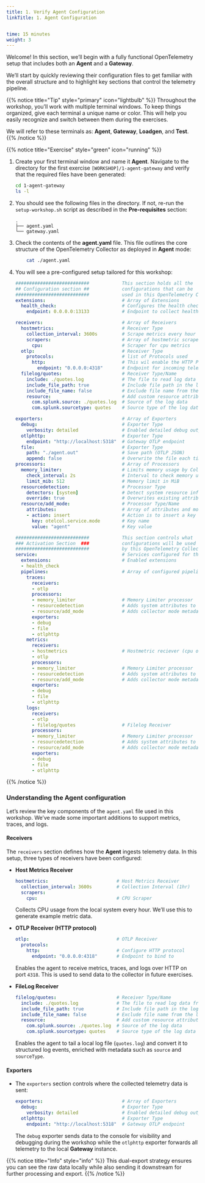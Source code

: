 ```yaml
---
title: 1. Verify Agent Configuration
linkTitle: 1. Agent Configuration


time: 15 minutes
weight: 3
---
```

Welcome! In this section, we’ll begin with a fully functional OpenTelemetry setup that includes both an **Agent** and a **Gateway**.

We’ll start by quickly reviewing their configuration files to get familiar with the overall structure and to highlight key sections that control the telemetry pipeline.

{{% notice title="Tip" style="primary" icon="lightbulb" %}}
Throughout the workshop, you’ll work with multiple terminal windows. To keep things organized, give each terminal a unique name or color. This will help you easily recognize and switch between them during the exercises.

We will refer to these terminals as: **Agent**, **Gateway**, **Loadgen**, and **Test**.
{{% /notice %}}

{{% notice title="Exercise" style="green" icon="running" %}}

1. Create your first terminal window and name it **Agent**. Navigate to the directory for the first exercise `[WORKSHOP]/1-agent-gateway` and verify that the required files have been generated:

    ```bash
    cd 1-agent-gateway
    ls -l
    ```
  
2. You should see the following files in the directory. If not, re-run the `setup-workshop.sh` script as described in the **Pre-requisites** section:

    ```text { title="Directory Structure" }
    .
    ├── agent.yaml
    └── gateway.yaml
    ```

3. Check the contents of the **agent.yaml** file. This file outlines the core structure of the OpenTelemetry Collector as deployed in **Agent** mode:

    ```bash
        cat ./agent.yaml
    ```

4. You will see a pre-configured setup tailored for this workshop:

    ```yaml { title="agent.yaml" }
    ###########################            This section holds all the
    ## Configuration section ##            configurations that can be 
    ###########################            used in this OpenTelemetry Collector
    extensions:                            # Array of Extensions
      health_check:                        # Configures the health check extension
        endpoint: 0.0.0.0:13133            # Endpoint to collect health check data

    receivers:                             # Array of Receivers
      hostmetrics:                         # Receiver Type
        collection_interval: 3600s         # Scrape metrics every hour
        scrapers:                          # Array of hostmetric scrapers
          cpu:                             # Scraper for cpu metrics
      otlp:                                # Receiver Type
        protocols:                         # list of Protocols used 
          http:                            # This wil enable the HTTP Protocol
            endpoint: "0.0.0.0:4318"       # Endpoint for incoming telemetry data 
      filelog/quotes:                      # Receiver Type/Name
        include: ./quotes.log              # The file to read log data from
        include_file_path: true            # Include file path in the log data
        include_file_name: false           # Exclude file name from the log data
        resource:                          # Add custom resource attributes
          com.splunk.source: ./quotes.log  # Source of the log data
          com.splunk.sourcetype: quotes    # Source type of the log data

    exporters:                             # Array of Exporters
      debug:                               # Exporter Type
        verbosity: detailed                # Enabled detailed debug output
      otlphttp:                            # Exporter Type
        endpoint: "http://localhost:5318"  # Gateway OTLP endpoint  
      file:                                # Exporter Type
        path: "./agent.out"                # Save path (OTLP JSON)
        append: false                      # Overwrite the file each time
    processors:                            # Array of Processors
      memory_limiter:                      # Limits memory usage by Collectors pipeline
        check_interval: 2s                 # Interval to check memory usage
        limit_mib: 512                     # Memory limit in MiB
      resourcedetection:                   # Processor Type
        detectors: [system]                # Detect system resource information
        override: true                     # Overwrites existing attributes
      resource/add_mode:                   # Processor Type/Name
        attributes:                        # Array of attributes and modifications
        - action: insert                   # Action is to insert a key
          key: otelcol.service.mode        # Key name
          value: "agent"                   # Key value

    ###########################            This section controls what
    ### Activation Section  ###            configurations will be used
    ###########################            by this OpenTelemetry Collector
    service:                               # Services configured for this Collector
      extensions:                          # Enabled extensions
      - health_check
      pipelines:                           # Array of configured pipelines
        traces:
          receivers:
          - otlp
          processors:
          - memory_limiter                 # Memory Limiter processor
          - resourcedetection              # Adds system attributes to the data
          - resource/add_mode              # Adds collector mode metadata
          exporters:
          - debug
          - file
          - otlphttp
        metrics:
          receivers:
          - hostmetrics                    # Hostmetric reciever (cpu only)
          - otlp
          processors:
          - memory_limiter                 # Memory Limiter processor
          - resourcedetection              # Adds system attributes to the data
          - resource/add_mode              # Adds collector mode metadata
          exporters:
          - debug
          - file
          - otlphttp
        logs:
          receivers:
          - otlp
          - filelog/quotes                 # Filelog Receiver
          processors:
          - memory_limiter                 # Memory Limiter processor
          - resourcedetection              # Adds system attributes to the data
          - resource/add_mode              # Adds collector mode metadata
          exporters:
          - debug
          - file
          - otlphttp
    ```

{{% /notice %}}

### Understanding the Agent configuration

Let’s review the key components of the `agent.yaml` file used in this workshop. We’ve made some important additions to support metrics, traces, and logs.

#### Receivers

The `receivers` section defines how the **Agent** ingests telemetry data. In this setup, three types of receivers have been configured:

* **Host Metrics Receiver**

  ```yaml
  hostmetrics:                         # Host Metrics Receiver
    collection_interval: 3600s         # Collection Interval (1hr)
    scrapers:
      cpu:                             # CPU Scraper
  ```

  Collects CPU usage from the local system every hour. We’ll use this to generate example metric data.

* **OTLP Receiver (HTTP protocol)**

  ```yaml
  otlp:                                # OTLP Receiver
    protocols:
      http:                            # Configure HTTP protocol
        endpoint: "0.0.0.0:4318"       # Endpoint to bind to
  ```

  Enables the agent to receive metrics, traces, and logs over HTTP on port `4318`.  This is used to send data to the collector in future exercises.

* **FileLog Receiver**

  ```yaml
  filelog/quotes:                      # Receiver Type/Name
    include: ./quotes.log              # The file to read log data from
    include_file_path: true            # Include file path in the log data
    include_file_name: false           # Exclude file name from the log data
    resource:                          # Add custom resource attributes
      com.splunk.source: ./quotes.log  # Source of the log data
      com.splunk.sourcetype: quotes    # Source type of the log data
  ```

  Enables the agent to tail a local log file (`quotes.log`) and convert it to structured log events, enriched with metadata such as `source` and `sourceType`.

#### Exporters

* The `exporters` section controls where the collected telemetry data is sent:

  ```yaml
  exporters:                             # Array of Exporters
    debug:                               # Exporter Type
      verbosity: detailed                # Enabled detailed debug output
    otlphttp:                            # Exporter Type
      endpoint: "http://localhost:5318"  # Gateway OTLP endpoint  
  ```

  The `debug` exporter sends data to the console for visibility and debugging during the workshop while the `otlphttp` exporter forwards all telemetry to the local **Gateway** instance.

{{% notice title="Info" style="info" %}}
This dual-export strategy ensures you can see the raw data locally while also sending it downstream for further processing and export.
{{% /notice %}}
